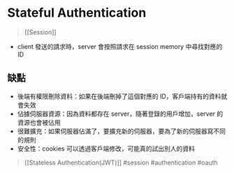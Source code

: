 # Stateful Authentication
>[[Session]]
- client 發送的請求時，server 會按照請求在 session memory 中尋找對應的 ID

## 缺點
- 後端有權限刪除資料：如果在後端刪掉了這個對應的 ID，客戶端持有的資料就會失效
- 佔據伺服器資源：因為資料都存在 server，隨著登錄的用戶增加，server 的資源也會被佔用
- 很難擴充：如果伺服器佔滿了，要擴充新的伺服器，要為了新的伺服器寫不同的規則
- 安全性：cookies 可以透過客戶端修改，可能真的試出別人的資料

>[[Stateless Authentication(JWT)]]
#session #authentication #oauth 